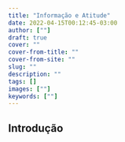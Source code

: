 ```yaml
---
title: "Informação e Atitude"
date: 2022-04-15T00:12:45-03:00
author: [""]
draft: true
cover: ""
cover-from-title: ""
cover-from-site: ""
slug: ""
description: ""
tags: []
images: [""]
keywords: [""]
---
```


## Introdução



